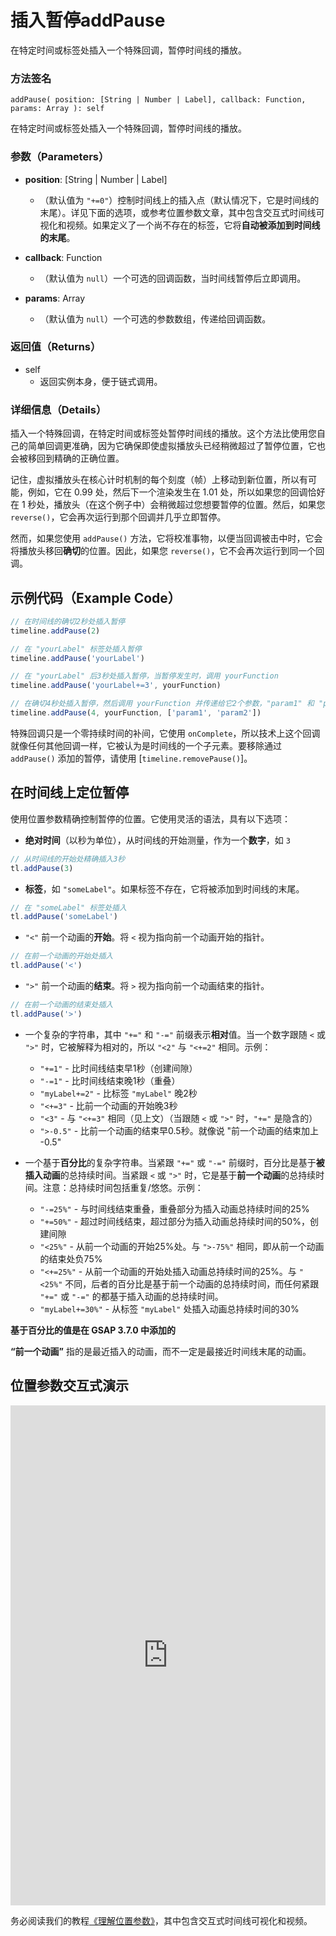 # 插入暂停addPause

在特定时间或标签处插入一个特殊回调，暂停时间线的播放。

### 方法签名

```plaintext
addPause( position: [String | Number | Label], callback: Function, params: Array ): self
```

在特定时间或标签处插入一个特殊回调，暂停时间线的播放。

### 参数（Parameters）

- **position**: [String | Number | Label]

  - （默认值为 `"+=0"`）控制时间线上的插入点（默认情况下，它是时间线的末尾）。详见下面的选项，或参考位置参数文章，其中包含交互式时间线可视化和视频。如果定义了一个尚不存在的标签，它将**自动被添加到时间线的末尾**。

- **callback**: Function

  - （默认值为 `null`）一个可选的回调函数，当时间线暂停后立即调用。

- **params**: Array
  - （默认值为 `null`）一个可选的参数数组，传递给回调函数。

### 返回值（Returns）

- self
  - 返回实例本身，便于链式调用。

### 详细信息（Details）

插入一个特殊回调，在特定时间或标签处暂停时间线的播放。这个方法比使用您自己的简单回调更准确，因为它确保即使虚拟播放头已经稍微超过了暂停位置，它也会被移回到精确的正确位置。

记住，虚拟播放头在核心计时机制的每个刻度（帧）上移动到新位置，所以有可能，例如，它在 0.99 处，然后下一个渲染发生在 1.01 处，所以如果您的回调恰好在 1 秒处，播放头（在这个例子中）会稍微超过您想要暂停的位置。然后，如果您 `reverse()`，它会再次运行到那个回调并几乎立即暂停。

然而，如果您使用 `addPause()` 方法，它将校准事物，以便当回调被击中时，它会将播放头移回**确切**的位置。因此，如果您 `reverse()`，它不会再次运行到同一个回调。

## 示例代码（Example Code）

```javascript
// 在时间线的确切2秒处插入暂停
timeline.addPause(2)

// 在 "yourLabel" 标签处插入暂停
timeline.addPause('yourLabel')

// 在 "yourLabel" 后3秒处插入暂停，当暂停发生时，调用 yourFunction
timeline.addPause('yourLabel+=3', yourFunction)

// 在确切4秒处插入暂停，然后调用 yourFunction 并传递给它2个参数，"param1" 和 "param2"
timeline.addPause(4, yourFunction, ['param1', 'param2'])
```

特殊回调只是一个零持续时间的补间，它使用 `onComplete`，所以技术上这个回调就像任何其他回调一样，它被认为是时间线的一个子元素。要移除通过 `addPause()` 添加的暂停，请使用 [`timeline.removePause()`]。

## 在时间线上定位暂停

使用位置参数精确控制暂停的位置。它使用灵活的语法，具有以下选项：

- **绝对时间**（以秒为单位），从时间线的开始测量，作为一个**数字**，如 `3`

```javascript
// 从时间线的开始处精确插入3秒
tl.addPause(3)
```

- **标签**，如 `"someLabel"`。如果标签不存在，它将被添加到时间线的末尾。

```javascript
// 在 "someLabel" 标签处插入
tl.addPause('someLabel')
```

- `"<"` 前一个动画的**开始**。将 `<` 视为指向前一个动画开始的指针。

```javascript
// 在前一个动画的开始处插入
tl.addPause('<')
```

- `">"` 前一个动画的**结束**。将 `>` 视为指向前一个动画结束的指针。

```javascript
// 在前一个动画的结束处插入
tl.addPause('>')
```

- 一个复杂的字符串，其中 `"+="` 和 `"-="` 前缀表示**相对**值。当一个数字跟随 `<` 或 `">"` 时，它被解释为相对的，所以 `"<2"` 与 `"<+=2"` 相同。示例：

  - `"+=1"` - 比时间线结束早1秒（创建间隙）
  - `"-=1"` - 比时间线结束晚1秒（重叠）
  - `"myLabel+=2"` - 比标签 `"myLabel"` 晚2秒
  - `"<+=3"` - 比前一个动画的开始晚3秒
  - `"<3"` - 与 `"<+=3"` 相同（见上文）（当跟随 `<` 或 `">"` 时，`"+="` 是隐含的）
  - `">-0.5"` - 比前一个动画的结束早0.5秒。就像说 "前一个动画的结束加上 -0.5"

- 一个基于**百分比**的复杂字符串。当紧跟 `"+="` 或 `"-="` 前缀时，百分比是基于**被插入动画**的总持续时间。当紧跟 `<` 或 `">"` 时，它是基于**前一个动画**的总持续时间。注意：总持续时间包括重复/悠悠。示例：

  - `"-=25%"` - 与时间线结束重叠，重叠部分为插入动画总持续时间的25%
  - `"+=50%"` - 超过时间线结束，超过部分为插入动画总持续时间的50%，创建间隙
  - `"<25%"` - 从前一个动画的开始25%处。与 `">-75%"` 相同，即从前一个动画的结束处负75%
  - `"<+=25%"` - 从前一个动画的开始处插入动画总持续时间的25%。与 `"<25%"` 不同，后者的百分比是基于前一个动画的总持续时间，而任何紧跟 `"+="` 或 `"-="` 的都基于插入动画的总持续时间。
  - `"myLabel+=30%"` - 从标签 `"myLabel"` 处插入动画总持续时间的30%

**基于百分比的值是在 GSAP 3.7.0 中添加的**

**“前一个动画”** 指的是最近插入的动画，而不一定是最接近时间线末尾的动画。

## 位置参数交互式演示

<iframe src="https://codepen.io/GreenSock/pen/PopXddg" width="100%" height="800" scrolling="no" frameborder="no" allowtransparency="true" allowfullscreen="true"></iframe>

务必阅读我们的教程[《理解位置参数》](https://gsap.com/resources/position-parameter/)，其中包含交互式时间线可视化和视频。
